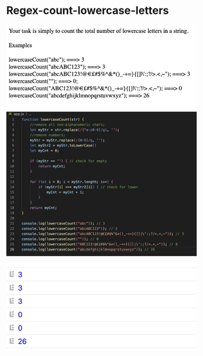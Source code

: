 # Regex-count-lowercase-letters

![screen image](pic.png)

![code image](code.png)

![screen image](con.png)